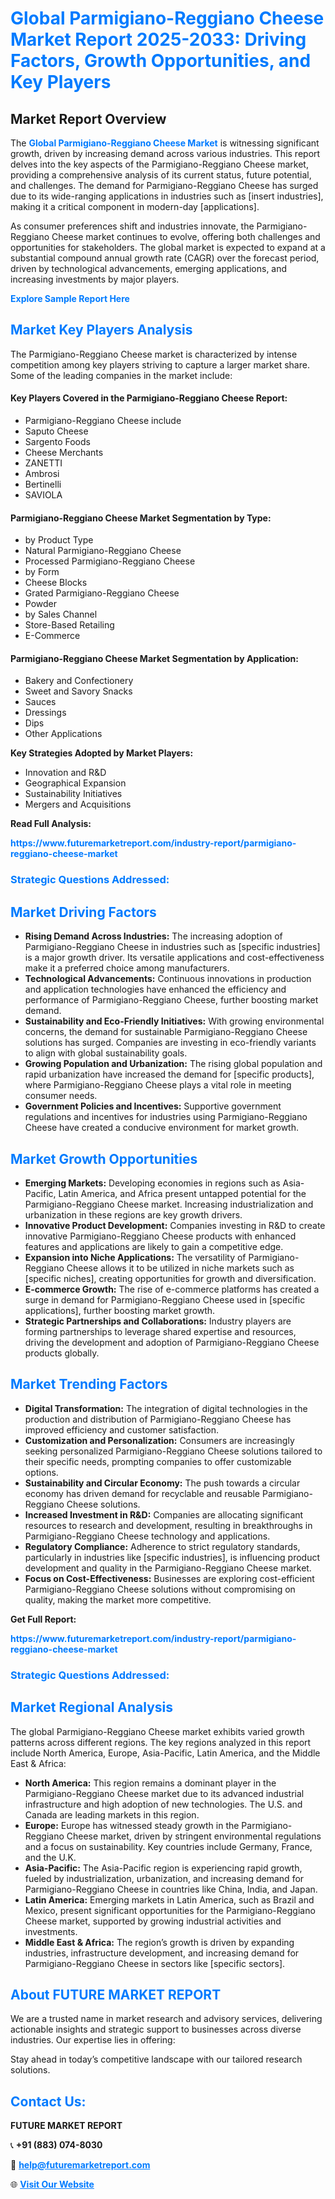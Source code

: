 <h1 style="color: #007BFF;">Global Parmigiano-Reggiano Cheese Market Report 2025-2033: Driving Factors, Growth Opportunities, and Key Players</h1>

<section id="overview">
<h2>Market Report Overview</h2>
<p>The <a href="https://www.futuremarketreport.com/industry-report/parmigiano-reggiano-cheese-market" style="color: #007BFF; text-decoration: none;"><strong>Global Parmigiano-Reggiano Cheese Market</strong></a> is witnessing significant growth, driven by increasing demand across various industries. This report delves into the key aspects of the Parmigiano-Reggiano Cheese market, providing a comprehensive analysis of its current status, future potential, and challenges. The demand for Parmigiano-Reggiano Cheese has surged due to its wide-ranging applications in industries such as [insert industries], making it a critical component in modern-day [applications].</p>
<p>As consumer preferences shift and industries innovate, the Parmigiano-Reggiano Cheese market continues to evolve, offering both challenges and opportunities for stakeholders. The global market is expected to expand at a substantial compound annual growth rate (CAGR) over the forecast period, driven by technological advancements, emerging applications, and increasing investments by major players.</p>
</section>

<section id="overview">
<p><a href="https://www.futuremarketreport.com/request-sample/reportId=101552" style="color: #007BFF; text-decoration: none;"><strong>Explore Sample Report Here</strong></a></p>
</section>

<section id="key-players">
<h2 style="color: #007BFF;">Market Key Players Analysis</h2>
<p>The Parmigiano-Reggiano Cheese market is characterized by intense competition among key players striving to capture a larger market share. Some of the leading companies in the market include:</p>
<h4>Key Players Covered in the Parmigiano-Reggiano Cheese Report:</h4>
<ul><li>Parmigiano-Reggiano Cheese include</li><li>Saputo Cheese</li><li>Sargento Foods</li><li>Cheese Merchants</li><li>ZANETTI</li><li>Ambrosi</li><li>Bertinelli</li><li>SAVIOLA</li></ul>
<h4>Parmigiano-Reggiano Cheese Market Segmentation by Type:</h4>
<ul><li>by Product Type</li><li>Natural Parmigiano-Reggiano Cheese</li><li>Processed Parmigiano-Reggiano Cheese</li><li>by Form</li><li>Cheese Blocks</li><li>Grated Parmigiano-Reggiano Cheese</li><li>Powder</li><li>by Sales Channel</li><li>Store-Based Retailing</li><li>E-Commerce</li></ul>

<h4>Parmigiano-Reggiano Cheese Market Segmentation by Application:</h4>
<ul><li>Bakery and Confectionery</li><li>Sweet and Savory Snacks</li><li>Sauces</li><li>Dressings</li><li>Dips</li><li>Other Applications</li></ul>
<p><strong>Key Strategies Adopted by Market Players:</strong></p>
<ul>
<li>Innovation and R&D</li>
<li>Geographical Expansion</li>
<li>Sustainability Initiatives</li>
<li>Mergers and Acquisitions</li>
</ul>
</section>

<section>
<p><strong>Read Full Analysis: </strong></p><a href="https://www.futuremarketreport.com/industry-report/parmigiano-reggiano-cheese-market" style="color: #007BFF; text-decoration: none;"><strong>https://www.futuremarketreport.com/industry-report/parmigiano-reggiano-cheese-market</strong></a>
<h3 style="color: #007BFF;">Strategic Questions Addressed:</h3>
</section>

<section id="driving-factors">
<h2 style="color: #007BFF;">Market Driving Factors</h2>
<ul>
<li><strong>Rising Demand Across Industries:</strong> The increasing adoption of Parmigiano-Reggiano Cheese in industries such as [specific industries] is a major growth driver. Its versatile applications and cost-effectiveness make it a preferred choice among manufacturers.</li>
<li><strong>Technological Advancements:</strong> Continuous innovations in production and application technologies have enhanced the efficiency and performance of Parmigiano-Reggiano Cheese, further boosting market demand.</li>
<li><strong>Sustainability and Eco-Friendly Initiatives:</strong> With growing environmental concerns, the demand for sustainable Parmigiano-Reggiano Cheese solutions has surged. Companies are investing in eco-friendly variants to align with global sustainability goals.</li>
<li><strong>Growing Population and Urbanization:</strong> The rising global population and rapid urbanization have increased the demand for [specific products], where Parmigiano-Reggiano Cheese plays a vital role in meeting consumer needs.</li>
<li><strong>Government Policies and Incentives:</strong> Supportive government regulations and incentives for industries using Parmigiano-Reggiano Cheese have created a conducive environment for market growth.</li>
</ul>
</section>

<section id="growth-opportunities">
<h2 style="color: #007BFF;">Market Growth Opportunities</h2>
<ul>
<li><strong>Emerging Markets:</strong> Developing economies in regions such as Asia-Pacific, Latin America, and Africa present untapped potential for the Parmigiano-Reggiano Cheese market. Increasing industrialization and urbanization in these regions are key growth drivers.</li>
<li><strong>Innovative Product Development:</strong> Companies investing in R&D to create innovative Parmigiano-Reggiano Cheese products with enhanced features and applications are likely to gain a competitive edge.</li>
<li><strong>Expansion into Niche Applications:</strong> The versatility of Parmigiano-Reggiano Cheese allows it to be utilized in niche markets such as [specific niches], creating opportunities for growth and diversification.</li>
<li><strong>E-commerce Growth:</strong> The rise of e-commerce platforms has created a surge in demand for Parmigiano-Reggiano Cheese used in [specific applications], further boosting market growth.</li>
<li><strong>Strategic Partnerships and Collaborations:</strong> Industry players are forming partnerships to leverage shared expertise and resources, driving the development and adoption of Parmigiano-Reggiano Cheese products globally.</li>
</ul>
</section>

<section id="trending-factors">
<h2 style="color: #007BFF;">Market Trending Factors</h2>
<ul>
<li><strong>Digital Transformation:</strong> The integration of digital technologies in the production and distribution of Parmigiano-Reggiano Cheese has improved efficiency and customer satisfaction.</li>
<li><strong>Customization and Personalization:</strong> Consumers are increasingly seeking personalized Parmigiano-Reggiano Cheese solutions tailored to their specific needs, prompting companies to offer customizable options.</li>
<li><strong>Sustainability and Circular Economy:</strong> The push towards a circular economy has driven demand for recyclable and reusable Parmigiano-Reggiano Cheese solutions.</li>
<li><strong>Increased Investment in R&D:</strong> Companies are allocating significant resources to research and development, resulting in breakthroughs in Parmigiano-Reggiano Cheese technology and applications.</li>
<li><strong>Regulatory Compliance:</strong> Adherence to strict regulatory standards, particularly in industries like [specific industries], is influencing product development and quality in the Parmigiano-Reggiano Cheese market.</li>
<li><strong>Focus on Cost-Effectiveness:</strong> Businesses are exploring cost-efficient Parmigiano-Reggiano Cheese solutions without compromising on quality, making the market more competitive.</li>
</ul>
</section>

<section>
<p><strong>Get Full Report: </strong></p><a href="https://www.futuremarketreport.com/industry-report/parmigiano-reggiano-cheese-market" style="color: #007BFF; text-decoration: none;"><strong>https://www.futuremarketreport.com/industry-report/parmigiano-reggiano-cheese-market</strong></a>
<h3 style="color: #007BFF;">Strategic Questions Addressed:</h3>
</section>


<section id="regional-analysis">
<h2 style="color: #007BFF;">Market Regional Analysis</h2>
<p>The global Parmigiano-Reggiano Cheese market exhibits varied growth patterns across different regions. The key regions analyzed in this report include North America, Europe, Asia-Pacific, Latin America, and the Middle East & Africa:</p>
<ul>
<li><strong>North America:</strong> This region remains a dominant player in the Parmigiano-Reggiano Cheese market due to its advanced industrial infrastructure and high adoption of new technologies. The U.S. and Canada are leading markets in this region.</li>
<li><strong>Europe:</strong> Europe has witnessed steady growth in the Parmigiano-Reggiano Cheese market, driven by stringent environmental regulations and a focus on sustainability. Key countries include Germany, France, and the U.K.</li>
<li><strong>Asia-Pacific:</strong> The Asia-Pacific region is experiencing rapid growth, fueled by industrialization, urbanization, and increasing demand for Parmigiano-Reggiano Cheese in countries like China, India, and Japan.</li>
<li><strong>Latin America:</strong> Emerging markets in Latin America, such as Brazil and Mexico, present significant opportunities for the Parmigiano-Reggiano Cheese market, supported by growing industrial activities and investments.</li>
<li><strong>Middle East & Africa:</strong> The region’s growth is driven by expanding industries, infrastructure development, and increasing demand for Parmigiano-Reggiano Cheese in sectors like [specific sectors].</li>
</ul>
</section>

<footer>
<h2 style="color: #007BFF;">About FUTURE MARKET REPORT</h2>
<p>We are a trusted name in market research and advisory services, delivering actionable insights and strategic support to businesses across diverse industries. Our expertise lies in offering:</p>

<p>Stay ahead in today’s competitive landscape with our tailored research solutions.</p>

<h2 style="color: #007BFF;">Contact Us:</h2>
<p><strong>FUTURE MARKET REPORT</strong></p>
<p>📞 <strong>+91 (883) 074-8030</strong></p>
<p>📧 <strong><a href="mailto:help@futuremarketreport.com" style="color: #007BFF;">help@futuremarketreport.com</a></strong></p>
<p>🌐 <strong><a href="https://www.futuremarketreport.com/" style="color: #007BFF;">Visit Our Website</a></strong></p>
</footer>